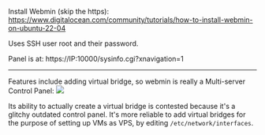 Install Webmin (skip the https):
https://www.digitalocean.com/community/tutorials/how-to-install-webmin-on-ubuntu-22-04

Uses SSH user root and their password.

Panel is at:
https://IP:10000/sysinfo.cgi?xnavigation=1

---

Features include adding virtual bridge, so webmin is really a Multi-server Control Panel:
![](https://i.imgur.com/J1DJ00y.png)


Its ability to actually create a virtual bridge is contested because it's a glitchy outdated control panel. It's more reliable to add virtual bridges for the purpose of setting up VMs as VPS, by editing `/etc/network/interfaces`.